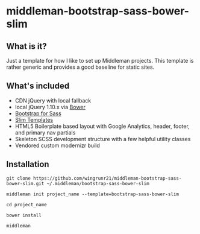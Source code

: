 # middleman-bootstrap-sass-bower-slim

## What is it?

Just a template for how I like to set up Middleman projects. This template is
rather generic and provides a good baseline for static sites.

## What's included

* CDN jQuery with local fallback
* local jQuery 1.10.x via [Bower](http://bower.io)
* [Bootstrap for Sass](https://github.com/twbs/bootstrap-sass)
* [Slim Templates](http://slim-lang.com)
* HTML5 Boilerplate based layout with Google Analytics, header, footer, and
  primary nav partials
* Skeleton SCSS development structure with a few helpful utility classes
* Vendored custom modernizr build

## Installation

```
git clone https://github.com/wingrunr21/middleman-bootstrap-sass-bower-slim.git ~/.middleman/bootstrap-sass-bower-slim

middleman init project_name --template=bootstrap-sass-bower-slim

cd project_name

bower install

middleman
```
